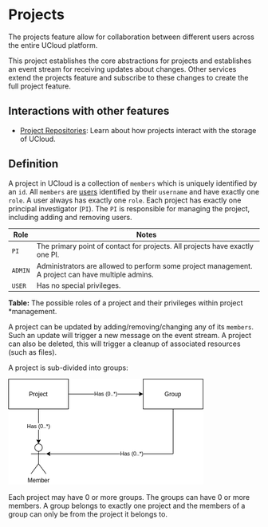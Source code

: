 # Projects

The projects feature allow for collaboration between different users across the
entire UCloud platform.

This project establishes the core abstractions for projects and establishes an
event stream for receiving updates about changes. Other services extend the
projects feature and subscribe to these changes to create the full project
feature.

## Interactions with other features

- [Project Repositories](../project-repository-service/README.md): Learn about
  how projects interact with the storage of UCloud.

## Definition

A project in UCloud is a collection of `members` which is uniquely identified
by an `id`. All `members` are [users](../auth-service) identified by their
`username` and have exactly one `role`. A user always has exactly one `role`.
Each project has exactly one principal investigator (`PI`). The `PI` is
responsible for managing the project, including adding and removing users.

| Role           | Notes                                                                                              |
|----------------|----------------------------------------------------------------------------------------------------|
| `PI`           | The primary point of contact for projects. All projects have exactly one PI.                       |
| `ADMIN`        | Administrators are allowed to perform some project management. A project can have multiple admins. |
| `USER`         | Has no special privileges.                                                                         |

**Table:** The possible roles of a project and their privileges within project
*management.

A project can be updated by adding/removing/changing any of its `members`.
Such an update will trigger a new message on the event stream. A project can
also be deleted, this will trigger a cleanup of associated resources (such as
files).

A project is sub-divided into groups:

![](wiki/structure.png)

Each project may have 0 or more groups. The groups can have 0 or more members.
A group belongs to exactly one project and the members of a group can only
be from the project it belongs to.
